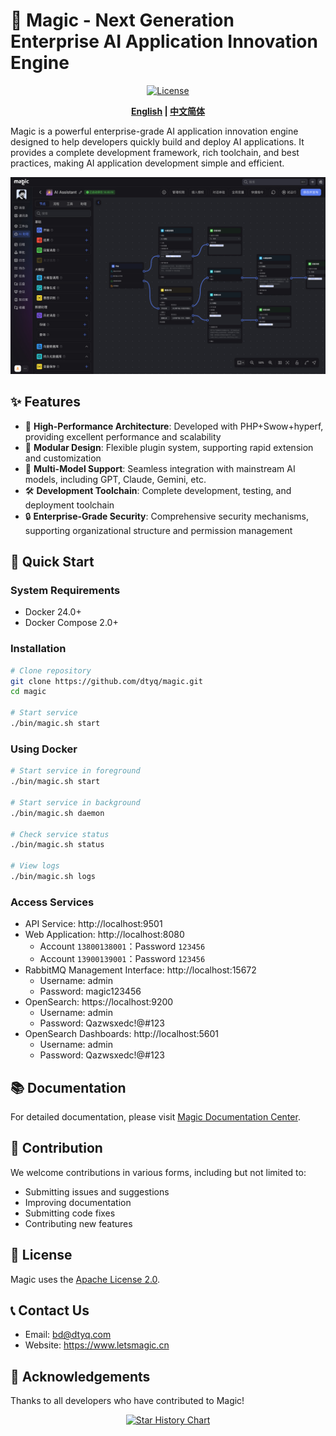 # 🎩 Magic - Next Generation Enterprise AI Application Innovation Engine

<div align="center">

[![License](https://img.shields.io/badge/license-Apache%202.0-blue.svg)](LICENSE)
<!-- [![Docker Pulls](https://img.shields.io/docker/pulls/dtyq/magic.svg)](https://hub.docker.com/r/dtyq/magic)
[![GitHub stars](https://img.shields.io/github/stars/dtyq/magic.svg?style=social&label=Star)](https://github.com/dtyq/magic) -->

**[English](README.md) | [中文简体](README_CN.md)**

</div>

Magic is a powerful enterprise-grade AI application innovation engine designed to help developers quickly build and deploy AI applications. It provides a complete development framework, rich toolchain, and best practices, making AI application development simple and efficient.

![flow](./docs/showmagic.jpg)

## ✨ Features

- 🚀 **High-Performance Architecture**: Developed with PHP+Swow+hyperf, providing excellent performance and scalability
- 🧩 **Modular Design**: Flexible plugin system, supporting rapid extension and customization
- 🔌 **Multi-Model Support**: Seamless integration with mainstream AI models, including GPT, Claude, Gemini, etc.
- 🛠️ **Development Toolchain**: Complete development, testing, and deployment toolchain
- 🔒 **Enterprise-Grade Security**: Comprehensive security mechanisms, supporting organizational structure and permission management

## 🚀 Quick Start
  
### System Requirements
- Docker 24.0+
- Docker Compose 2.0+

### Installation

```bash
# Clone repository
git clone https://github.com/dtyq/magic.git
cd magic

# Start service
./bin/magic.sh start
```

### Using Docker

```bash
# Start service in foreground
./bin/magic.sh start

# Start service in background
./bin/magic.sh daemon

# Check service status
./bin/magic.sh status

# View logs
./bin/magic.sh logs
```

###  Access Services
- API Service: http://localhost:9501
- Web Application: http://localhost:8080
  - Account `13800138001`：Password `123456`
  - Account `13900139001`：Password `123456`
- RabbitMQ Management Interface: http://localhost:15672
  - Username: admin
  - Password: magic123456
- OpenSearch: https://localhost:9200
  - Username: admin
  - Password: Qazwsxedc!@#123
- OpenSearch Dashboards: http://localhost:5601
  - Username: admin
  - Password: Qazwsxedc!@#123 
  



## 📚 Documentation

For detailed documentation, please visit [Magic Documentation Center](http://docs.letsmagic.cn/).

## 🤝 Contribution

We welcome contributions in various forms, including but not limited to:

- Submitting issues and suggestions
- Improving documentation
- Submitting code fixes
- Contributing new features

## 📄 License

Magic uses the [Apache License 2.0](LICENSE).

## 📞 Contact Us

- Email: bd@dtyq.com
- Website: https://www.letsmagic.cn

## 🙏 Acknowledgements

Thanks to all developers who have contributed to Magic!

<div align="center">

[![Star History Chart](https://api.star-history.com/svg?repos=dtyq/magic&type=Date)](https://star-history.com/#dtyq/magic&Date)

</div>
